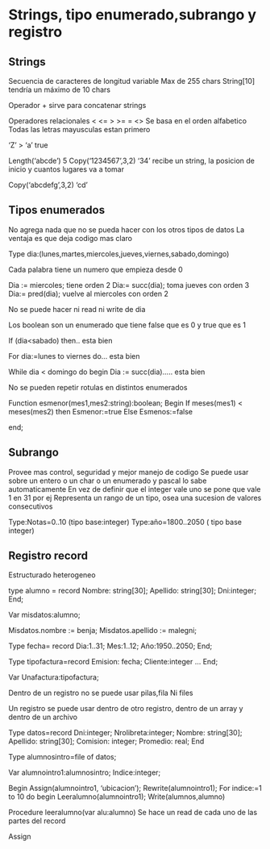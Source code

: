 # Strings, tipo enumerado,subrango y registro

## Strings

Secuencia de caracteres de longitud variable
Max de 255 chars
String[10] tendría un máximo de 10 chars

Operador + sirve para concatenar strings

Operadores relacionales < <= > >= = <>
Se basa en el orden alfabetico
Todas las letras mayusculas estan primero

‘Z’ > ‘a’ true

Length(‘abcde’) 5
Copy(‘1234567’,3,2) ‘34’ recibe un string, la posicion de inicio y cuantos lugares va a tomar

Copy(‘abcdefg’,3,2) ‘cd’

## Tipos enumerados

No agrega nada que no se pueda hacer con los otros tipos de datos
La ventaja es que deja codigo mas claro

Type dia:(lunes,martes,miercoles,jueves,viernes,sabado,domingo)

Cada palabra tiene un numero que empieza desde 0

Dia := miercoles; tiene orden 2
Dia:= succ(dia); toma jueves con orden 3
Dia:= pred(dia); vuelve al miercoles con orden 2

No se puede hacer ni read ni write de dia

Los boolean son un enumerado que tiene false que es 0 y true que es 1

If (dia<sabado) then.. esta bien

For dia:=lunes to viernes do… esta bien

While dia < domingo do begin
Dia := succ(dia)….. esta bien

No se pueden repetir rotulas en distintos enumerados

Function esmenor(mes1,mes2:string):boolean;
Begin
If meses(mes1) < meses(mes2) then
Esmenor:=true
Else
Esmenos:=false

end;

## Subrango

Provee mas control, seguridad y mejor manejo de codigo
Se puede usar sobre un entero o un char o un enumerado y pascal lo sabe automaticamente
En vez de definir que el integer vale uno se pone que vale 1 en 31 por ej
Representa un rango de un tipo, osea una sucesion de valores consecutivos

Type:Notas=0..10 (tipo base:integer)
Type:año=1800..2050 ( tipo base integer)

## Registro record

Estructurado heterogeneo

type alumno = record
Nombre: string[30];
Apellido: string[30];
Dni:integer;
End;

Var misdatos:alumno;

Misdatos.nombre := benja;
Misdatos.apellido := malegni;

Type fecha= record
Dia:1..31;
Mes:1..12;
Año:1950..2050;
End;

Type tipofactura=record
Emision: fecha;
Cliente:integer
…
End;

Var Unafactura:tipofactura;

Dentro de un registro no se puede usar pilas,fila Ni files

Un registro se puede usar dentro de otro registro, dentro de un array y dentro de un archivo

Type datos=record
Dni:integer;
Nrolibreta:integer;
Nombre: string[30];
Apellido: string[30];
Comision: integer;
Promedio: real;
End

Type alumnosintro=file of datos;

Var alumnointro1:alumnosintro;
Indice:integer;

Begin
Assign(alumnointro1, ‘ubicacion’);
Rewrite(alumnointro1);
For indice:=1 to 10 do begin
Leeralumno(alumnointro1);
Write(alumnos,alumno)

Procedure leeralumno(var alu:alumno)
Se hace un read de cada uno de las partes del record

Assign